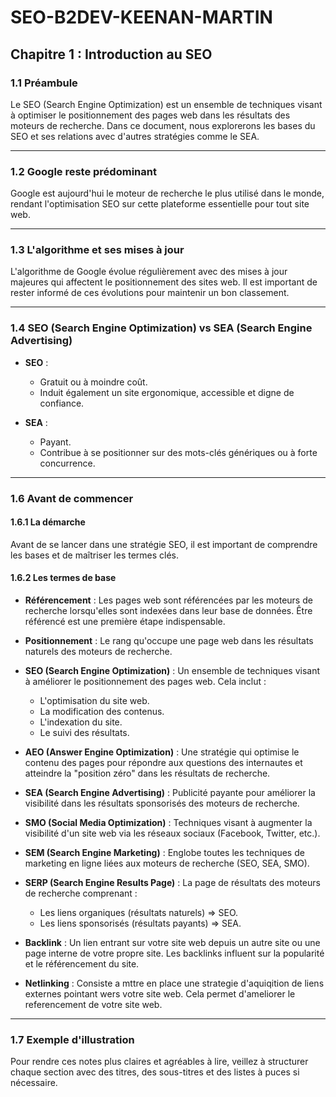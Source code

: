 # SEO-B2DEV-KEENAN-MARTIN

## Chapitre 1 : Introduction au SEO

### 1.1 Préambule
Le SEO (Search Engine Optimization) est un ensemble de techniques visant à optimiser le positionnement des pages web dans les résultats des moteurs de recherche. Dans ce document, nous explorerons les bases du SEO et ses relations avec d'autres stratégies comme le SEA.

---

### 1.2 Google reste prédominant
Google est aujourd'hui le moteur de recherche le plus utilisé dans le monde, rendant l'optimisation SEO sur cette plateforme essentielle pour tout site web.

---

### 1.3 L'algorithme et ses mises à jour
L'algorithme de Google évolue régulièrement avec des mises à jour majeures qui affectent le positionnement des sites web. Il est important de rester informé de ces évolutions pour maintenir un bon classement.

---

### 1.4 SEO (Search Engine Optimization) vs SEA (Search Engine Advertising)

- **SEO** :
  - Gratuit ou à moindre coût.
  - Induit également un site ergonomique, accessible et digne de confiance.

- **SEA** :
  - Payant.
  - Contribue à se positionner sur des mots-clés génériques ou à forte concurrence.

---

### 1.6 Avant de commencer

#### 1.6.1 La démarche
Avant de se lancer dans une stratégie SEO, il est important de comprendre les bases et de maîtriser les termes clés.

#### 1.6.2 Les termes de base

- **Référencement** : Les pages web sont référencées par les moteurs de recherche lorsqu'elles sont indexées dans leur base de données. Être référencé est une première étape indispensable.

- **Positionnement** : Le rang qu'occupe une page web dans les résultats naturels des moteurs de recherche.

- **SEO (Search Engine Optimization)** :
  Un ensemble de techniques visant à améliorer le positionnement des pages web. Cela inclut :
  - L'optimisation du site web.
  - La modification des contenus.
  - L'indexation du site.
  - Le suivi des résultats.

- **AEO (Answer Engine Optimization)** :
  Une stratégie qui optimise le contenu des pages pour répondre aux questions des internautes et atteindre la "position zéro" dans les résultats de recherche.

- **SEA (Search Engine Advertising)** :
  Publicité payante pour améliorer la visibilité dans les résultats sponsorisés des moteurs de recherche.

- **SMO (Social Media Optimization)** :
  Techniques visant à augmenter la visibilité d'un site web via les réseaux sociaux (Facebook, Twitter, etc.).

- **SEM (Search Engine Marketing)** :
  Englobe toutes les techniques de marketing en ligne liées aux moteurs de recherche (SEO, SEA, SMO).

- **SERP (Search Engine Results Page)** :
  La page de résultats des moteurs de recherche comprenant :
  - Les liens organiques (résultats naturels) => SEO.
  - Les liens sponsorisés (résultats payants) => SEA.

- **Backlink** :
  Un lien entrant sur votre site web depuis un autre site ou une page interne de votre propre site. Les backlinks influent sur la popularité et le référencement du site.

 - **Netlinking** :
  Consiste a mttre en place une strategie d'aquiqition de liens externes pointant wers votre site web. Cela permet d'ameliorer le referencement de votre site web.

---

### 1.7 Exemple d'illustration
Pour rendre ces notes plus claires et agréables à lire, veillez à structurer chaque section avec des titres, des sous-titres et des listes à puces si nécessaire.
